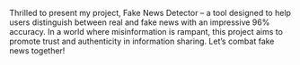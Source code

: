 Thrilled to present my project, Fake News Detector – a tool designed to help users distinguish between real and fake news with an impressive 96% accuracy. In a world where misinformation is rampant, this project aims to promote trust and authenticity in information sharing. Let’s combat fake news together!
